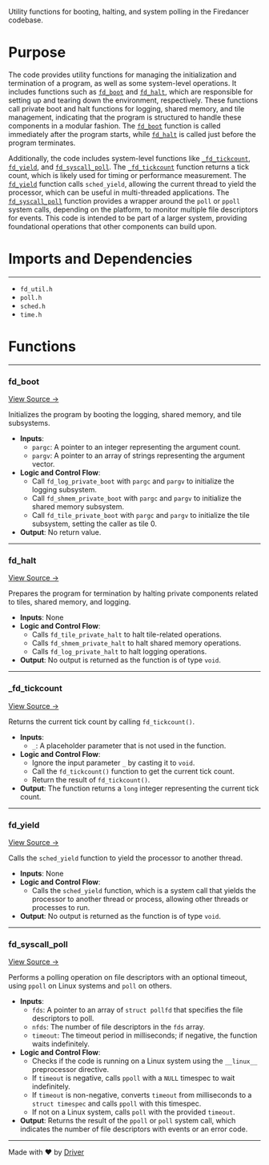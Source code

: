 <!--------------------------------------------------------------------------------->
<!-- IMPORTANT: This file is auto-generated by Driver (https://driver.ai). -------->
<!-- Manual edits may be overwritten on future commits. --------------------------->
<!--------------------------------------------------------------------------------->

Utility functions for booting, halting, and system polling in the Firedancer codebase.

# Purpose
The code provides utility functions for managing the initialization and termination of a program, as well as some system-level operations. It includes functions such as [`fd_boot`](<#fd_boot>) and [`fd_halt`](<#fd_halt>), which are responsible for setting up and tearing down the environment, respectively. These functions call private boot and halt functions for logging, shared memory, and tile management, indicating that the program is structured to handle these components in a modular fashion. The [`fd_boot`](<#fd_boot>) function is called immediately after the program starts, while [`fd_halt`](<#fd_halt>) is called just before the program terminates.

Additionally, the code includes system-level functions like [`_fd_tickcount`](<#_fd_tickcount>), [`fd_yield`](<#fd_yield>), and [`fd_syscall_poll`](<#fd_syscall_poll>). The [`_fd_tickcount`](<#_fd_tickcount>) function returns a tick count, which is likely used for timing or performance measurement. The [`fd_yield`](<#fd_yield>) function calls `sched_yield`, allowing the current thread to yield the processor, which can be useful in multi-threaded applications. The [`fd_syscall_poll`](<#fd_syscall_poll>) function provides a wrapper around the `poll` or `ppoll` system calls, depending on the platform, to monitor multiple file descriptors for events. This code is intended to be part of a larger system, providing foundational operations that other components can build upon.
# Imports and Dependencies

---
- `fd_util.h`
- `poll.h`
- `sched.h`
- `time.h`


# Functions

---
### fd\_boot<!-- {{#callable:fd_boot}} -->
[View Source →](<../../../../src/util/fd_util.c#L4>)

Initializes the program by booting the logging, shared memory, and tile subsystems.
- **Inputs**:
    - `pargc`: A pointer to an integer representing the argument count.
    - `pargv`: A pointer to an array of strings representing the argument vector.
- **Logic and Control Flow**:
    - Call `fd_log_private_boot` with `pargc` and `pargv` to initialize the logging subsystem.
    - Call `fd_shmem_private_boot` with `pargc` and `pargv` to initialize the shared memory subsystem.
    - Call `fd_tile_private_boot` with `pargc` and `pargv` to initialize the tile subsystem, setting the caller as tile 0.
- **Output**: No return value.


---
### fd\_halt<!-- {{#callable:fd_halt}} -->
[View Source →](<../../../../src/util/fd_util.c#L14>)

Prepares the program for termination by halting private components related to tiles, shared memory, and logging.
- **Inputs**: None
- **Logic and Control Flow**:
    - Calls `fd_tile_private_halt` to halt tile-related operations.
    - Calls `fd_shmem_private_halt` to halt shared memory operations.
    - Calls `fd_log_private_halt` to halt logging operations.
- **Output**: No output is returned as the function is of type `void`.


---
### \_fd\_tickcount<!-- {{#callable:_fd_tickcount}} -->
[View Source →](<../../../../src/util/fd_util.c#L23>)

Returns the current tick count by calling `fd_tickcount()`.
- **Inputs**:
    - `_`: A placeholder parameter that is not used in the function.
- **Logic and Control Flow**:
    - Ignore the input parameter `_` by casting it to `void`.
    - Call the `fd_tickcount()` function to get the current tick count.
    - Return the result of `fd_tickcount()`.
- **Output**: The function returns a `long` integer representing the current tick count.


---
### fd\_yield<!-- {{#callable:fd_yield}} -->
[View Source →](<../../../../src/util/fd_util.c#L35>)

Calls the `sched_yield` function to yield the processor to another thread.
- **Inputs**: None
- **Logic and Control Flow**:
    - Calls the `sched_yield` function, which is a system call that yields the processor to another thread or process, allowing other threads or processes to run.
- **Output**: No output is returned as the function is of type `void`.


---
### fd\_syscall\_poll<!-- {{#callable:fd_syscall_poll}} -->
[View Source →](<../../../../src/util/fd_util.c#L37>)

Performs a polling operation on file descriptors with an optional timeout, using `ppoll` on Linux systems and `poll` on others.
- **Inputs**:
    - `fds`: A pointer to an array of `struct pollfd` that specifies the file descriptors to poll.
    - `nfds`: The number of file descriptors in the `fds` array.
    - `timeout`: The timeout period in milliseconds; if negative, the function waits indefinitely.
- **Logic and Control Flow**:
    - Checks if the code is running on a Linux system using the `__linux__` preprocessor directive.
    - If `timeout` is negative, calls `ppoll` with a `NULL` timespec to wait indefinitely.
    - If `timeout` is non-negative, converts `timeout` from milliseconds to a `struct timespec` and calls `ppoll` with this timespec.
    - If not on a Linux system, calls `poll` with the provided `timeout`.
- **Output**: Returns the result of the `ppoll` or `poll` system call, which indicates the number of file descriptors with events or an error code.



---
Made with ❤️ by [Driver](https://www.driver.ai/)